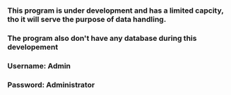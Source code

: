 ### This program is under development and has a limited capcity, tho it will serve the purpose of data handling.
### The program also don't have any database during this developement

### Username: Admin
### Password: Administrator
